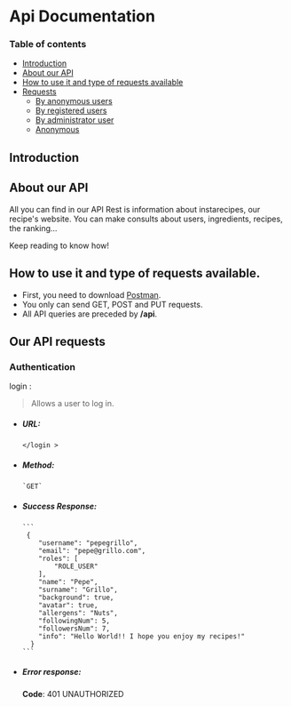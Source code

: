 # Api Documentation

### Table of contents
* [Introduction](#intro)  
* [About our API](#about)  
* [How to use it and type of requests available](#useandrequests)  
* [Requests](#requests)  
  * [By anonymous users](#anonymousreq)  
  * [By registered users](#registeredreq)  
  * [By administrator user](#adminreq)  
  * [Anonymous](#anonymousUser)  
 

## Introduction <a name="intro"></a>

## About our API <a name="about"></a>
All you can find in our API Rest is information about instarecipes, our recipe's website. You can make consults about users, ingredients, recipes, the ranking... 

Keep reading to know how!

## How to use it and type of requests available. <a name="useandrequests"></a>
  * First, you need to download [Postman](https://www.getpostman.com/).  
  * You only can send GET, POST and PUT requests.    
  * All API queries are preceded by **/api**.  

## Our API requests <a name="requests"></a>

  ### Authentication  
   login :
   > Allows a user to log in.
   
   * ##### URL:
        ```
        </login >  
        ```
   * ##### Method:  
         `GET`
   
   * ##### Success Response:
         ```
          {
             "username": "pepegrillo",
             "email": "pepe@grillo.com",
             "roles": [
                 "ROLE_USER"
             ],
             "name": "Pepe",
             "surname": "Grillo",
             "background": true,
             "avatar": true,
             "allergens": "Nuts",
             "followingNum": 5,
             "followersNum": 7,
             "info": "Hello World!! I hope you enjoy my recipes!"
           }
         ```
  
  * ##### Error response:

	**Code**: 401 UNAUTHORIZED
